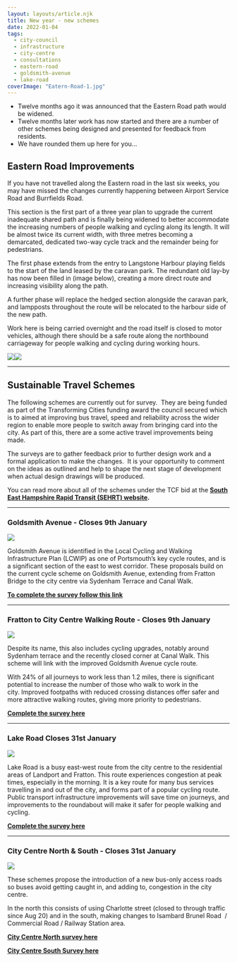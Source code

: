 ```yaml
---
layout: layouts/article.njk
title: New year - new schemes
date: 2022-01-04
tags:  
  - city-council
  - infrastructure 
  - city-centre
  - consultations
  - eastern-road
  - goldsmith-avenue
  - lake-road
coverImage: "Eatern-Road-1.jpg"
---
```


* Twelve months ago it was announced that the Eastern Road path would be widened.  
* Twelve months later work has now started and there are a number of other schemes being designed and presented for feedback from residents.
* We have rounded them up here for you…

## Eastern Road Improvements

If you have not travelled along the Eastern road in the last six weeks, you may have missed the changes currently happening between Airport Service Road and Burrfields Road.  
  
This section is the first part of a three year plan to upgrade the current inadequate shared path and is finally being widened to better accommodate the increasing numbers of people walking and cycling along its length. It will be almost twice its current width, with three metres becoming a demarcated, dedicated two-way cycle track and the remainder being for pedestrians.  
  
The first phase extends from the entry to Langstone Harbour playing fields to the start of the land leased by the caravan park. The redundant old lay-by has now been filled in (image below), creating a more direct route and increasing visibility along the path.  
  
A further phase will replace the hedged section alongside the caravan park, and lampposts throughout the route will be relocated to the harbour side of the new path.  
  
Work here is being carried overnight and the road itself is closed to motor vehicles, although there should be a safe route along the northbound carriageway for people walking and cycling during working hours.  
  
![](Eatern-Road-3.jpg)![](Eastern-Road-2.jpg)

---

## Sustainable Travel Schemes

The following schemes are currently out for survey.  They are being funded as part of the Transforming Cities funding award the council secured which is to aimed at improving bus travel, speed and reliability across the wider region to enable more people to switch away from bringing card into the city. As part of this, there are a some active travel improvements being made.  
  
The surveys are to gather feedback prior to further design work and a formal application to make the changes.  It is your opportunity to comment on the ideas as outlined and help to shape the next stage of development when actual design drawings will be produced.  
  
You can read more about all of the schemes under the TCF bid at the **[South East Hampshire Rapid Transit (SEHRT) website](https://www.sehrt.org.uk/schemes/).**

---

### Goldsmith Avenue - Closes 9th January

![](Goldsmith-1024x403.jpg)

Goldsmith Avenue is identified in the Local Cycling and Walking Infrastructure Plan (LCWIP) as one of Portsmouth’s key cycle routes, and is a significant section of the east to west corridor. These proposals build on the current cycle scheme on Goldsmith Avenue, extending from Fratton Bridge to the city centre via Sydenham Terrace and Canal Walk.

[**To complete the survey follow this link**](https://www.sehrt.org.uk/schemes/goldsmith-avenue-cycling/)

---

### Fratton to City Centre Walking Route - Closes 9th January

![](Somers-Road.jpg)

Despite its name, this also includes cycling upgrades, notably around Sydenham terrace and the recently closed corner at Canal Walk. This scheme will link with the improved Goldsmith Avenue cycle route.  
  
With 24% of all journeys to work less than 1.2 miles, there is significant potential to increase the number of those who walk to work in the city. Improved footpaths with reduced crossing distances offer safer and more attractive walking routes, giving more priority to pedestrians. 

[**Complete the survey here**](https://www.sehrt.org.uk/schemes/fratton-bridge-walking/)

---

### Lake Road Closes 31st January

![](Lake-Road.jpg)

Lake Road is a busy east-west route from the city centre to the residential areas of Landport and Fratton. This route experiences congestion at peak times, especially in the morning. It is a key route for many bus services travelling in and out of the city, and forms part of a popular cycling route. Public transport infrastructure improvements will save time on journeys, and improvements to the roundabout will make it safer for people walking and cycling.

[**Complete the survey here**](https://www.sehrt.org.uk/schemes/lake-road/)

---

### City Centre North & South - Closes 31st January

![](Station-Street-1024x380.jpg)

These schemes propose the introduction of a new bus-only access roads so buses avoid getting caught in, and adding to, congestion in the city centre.

In the north this consists of using Charlotte street (closed to through traffic since Aug 20) and in the south, making changes to Isambard Brunel Road  / Commercial Road / Railway Station area.  

[**City Centre North survey here**](https://www.sehrt.org.uk/schemes/public-transport-infrastructure-city-centre-north/)

[**City Centre South Survey here**](https://www.sehrt.org.uk/schemes/public-transport-infrastructure-city-centre-south/)
